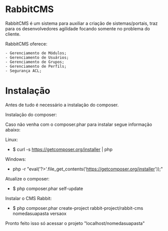 RabbitCMS
======

RabbitCMS é um sistema para auxiliar a criação de sistemas/portais, traz para os desenvolvedores agilidade focando somente no problema do cliente.

RabbitCMS oferece:

	- Gerenciamento de Módulos;
	- Gerenciamento de Usuários;
	- Gerenciamento de Grupos;
	- Gerenciamento de Perfils;
	- Segurança ACL;

Instalação
======

Antes de tudo é necessário a instalação do composer.

Instalação do composer:

Caso não venha com o composer.phar para instalar segue informação abaixo:

Linux:
 - $ curl -s https://getcomposer.org/installer | php

Windows:
 - php -r "eval('?>'.file_get_contents('https://getcomposer.org/installer'));"

Atualize o composer:
 - $ php composer.phar self-update

Instalar o CMS Rabbit:
 - $ php composer.phar create-project rabbit-project/rabbit-cms nomedasuapasta versaox

Pronto feito isso só acessar o projeto "localhost/nomedasuapasta"